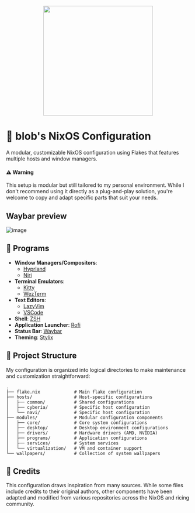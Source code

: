 <p align="center"><img src="https://i.imgur.com/X5zKxvp.png" width=300px></p>

# 🌟 blob's NixOS Configuration

A modular, customizable NixOS configuration using Flakes that features multiple hosts and window managers.

#### ⚠️ Warning
This setup is modular but still tailored to my personal environment. While I don't recommend using it directly as a plug-and-play solution, you're welcome to copy and adapt specific parts that suit your needs.

## Waybar preview
<img alt="image" src="https://github.com/user-attachments/assets/d979534e-615a-421e-a61e-b1241754a3cc" />

## 🚀 Programs

- **Window Managers/Compositors**:
  - [Hyprland](https://hyprland.org/)
  - [Niri](https://github.com/sodiboo/niri-flake)
- **Terminal Emulators**:
  - [Kitty](https://sw.kovidgoyal.net/kitty/)
  - [WezTerm](https://wezfurlong.org/wezterm/)
- **Text Editors**:
  - [LazyVim](https://github.com/LazyVim/LazyVim)
  - [VSCode](https://code.visualstudio.com/)
- **Shell**: [ZSH](https://ohmyz.sh/)
- **Application Launcher**: [Rofi](https://github.com/davatorium/rofi)
- **Status Bar**: [Waybar](https://github.com/Alexays/Waybar)
- **Theming**: [Stylix](https://github.com/danth/stylix)

## 📁 Project Structure

My configuration is organized into logical directories to make maintenance and customization straightforward:

```
.
├── flake.nix             # Main flake configuration
├── hosts/                # Host-specific configurations
│   ├── common/           # Shared configurations
│   ├── cyberia/          # Specific host configuration
│   └── navi/             # Specific host configuration
├── modules/              # Modular configuration components
│   ├── core/             # Core system configurations
│   ├── desktop/          # Desktop environment configurations
│   ├── drivers/          # Hardware drivers (AMD, NVIDIA)
│   ├── programs/         # Application configurations
│   ├── services/         # System services
│   └── virtualization/   # VM and container support
└── wallpapers/           # Collection of system wallpapers
```

## 🙏 Credits
This configuration draws inspiration from many sources. While some files include credits to their original authors, other components have been adapted and modified from various repositories across the NixOS and ricing community.
